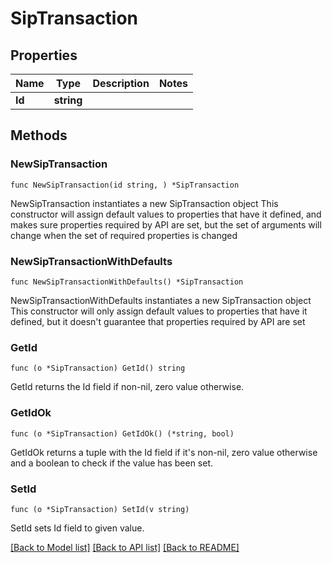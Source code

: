# SipTransaction

## Properties

Name | Type | Description | Notes
------------ | ------------- | ------------- | -------------
**Id** | **string** |  | 

## Methods

### NewSipTransaction

`func NewSipTransaction(id string, ) *SipTransaction`

NewSipTransaction instantiates a new SipTransaction object
This constructor will assign default values to properties that have it defined,
and makes sure properties required by API are set, but the set of arguments
will change when the set of required properties is changed

### NewSipTransactionWithDefaults

`func NewSipTransactionWithDefaults() *SipTransaction`

NewSipTransactionWithDefaults instantiates a new SipTransaction object
This constructor will only assign default values to properties that have it defined,
but it doesn't guarantee that properties required by API are set

### GetId

`func (o *SipTransaction) GetId() string`

GetId returns the Id field if non-nil, zero value otherwise.

### GetIdOk

`func (o *SipTransaction) GetIdOk() (*string, bool)`

GetIdOk returns a tuple with the Id field if it's non-nil, zero value otherwise
and a boolean to check if the value has been set.

### SetId

`func (o *SipTransaction) SetId(v string)`

SetId sets Id field to given value.



[[Back to Model list]](../README.md#documentation-for-models) [[Back to API list]](../README.md#documentation-for-api-endpoints) [[Back to README]](../README.md)


